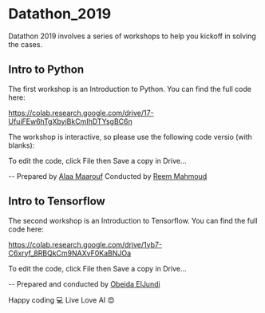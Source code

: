# Datathon_2019

Datathon 2019 involves a series of workshops to help you kickoff in solving the cases. 

## Intro to Python
The first workshop is an Introduction to Python. You can find the full code here: 

https://colab.research.google.com/drive/17-UfuiFEw6hTgXbyjBkCmIhDTYsgBC6n

The workshop is interactive, so please use the following code versio (with blanks): 

To edit the code, click File then Save a copy in Drive… 

--
Prepared by [Alaa Maarouf](https://www.linkedin.com/in/alaa-maarouf/) 
Conducted by [Reem Mahmoud](https://www.linkedin.com/in/reemmahmoud/)

## Intro to Tensorflow
The second workshop is an Introduction to Tensorflow. You can find the full code here: 

https://colab.research.google.com/drive/1yb7-C6xryf_8RBQkCm9NAXvF0KaBNJOa

To edit the code, click File then Save a copy in Drive… 

--
Prepared and conducted by [Obeida ElJundi](https://www.linkedin.com/in/obeidaeljundi/)

Happy coding 💻 
Live Love AI 😍 


